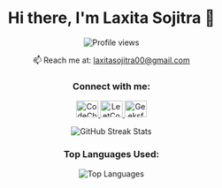 <h1 align="center">Hi there, I'm Laxita Sojitra 👋</h1>

<p align="center">
  <img src="https://komarev.com/ghpvc/?username=laxitasojitra&label=Profile%20views&color=0e75b6&style=flat" alt="Profile views" />
</p>

<p align="center">📫 Reach me at: <a href="mailto:laxitasojitra00@gmail.com">laxitasojitra00@gmail.com</a></p>

<h3 align="center">Connect with me:</h3>
<p align="center">
  <a href="https://www.codechef.com/users/laxita_128" target="_blank">
    <img src="https://cdn.jsdelivr.net/npm/simple-icons@3.1.0/icons/codechef.svg" alt="CodeChef" height="30" width="40" />
  </a>
  <a href="https://www.leetcode.com/laxita_sojitra" target="_blank">
    <img src="https://raw.githubusercontent.com/rahuldkjain/github-profile-readme-generator/master/src/images/icons/Social/leet-code.svg" alt="LeetCode" height="30" width="40" />
  </a>
  <a href="https://auth.geeksforgeeks.org/user/laxitasojitra" target="_blank">
    <img src="https://raw.githubusercontent.com/rahuldkjain/github-profile-readme-generator/master/src/images/icons/Social/geeks-for-geeks.svg" alt="GeeksforGeeks" height="30" width="40" />
  </a>
</p>

<p align="center">
  <img src="https://github-readme-streak-stats.herokuapp.com/?user=laxitasojitra" alt="GitHub Streak Stats" />
</p>

<h3 align="center">Top Languages Used:</h3>
<p align="center">
  <img src="https://github-readme-stats.vercel.app/api/top-langs/?username=laxitasojitra&layout=compact" alt="Top Languages" />
</p>
